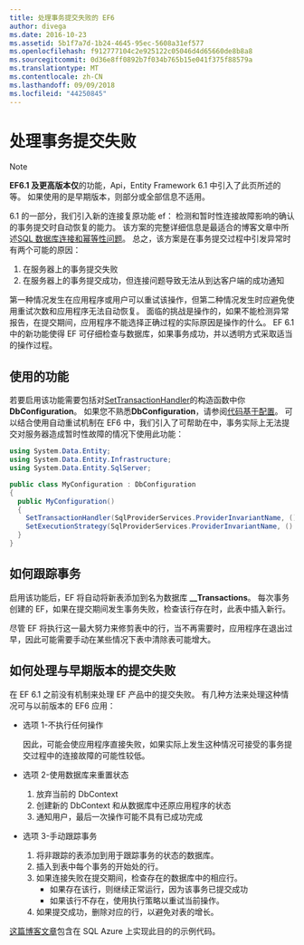 ```yaml
---
title: 处理事务提交失败的 EF6
author: divega
ms.date: 2016-10-23
ms.assetid: 5b1f7a7d-1b24-4645-95ec-5608a31ef577
ms.openlocfilehash: f912777104c2e925122c05046d4d65660de8b8a8
ms.sourcegitcommit: 0d36e8ff0892b7f034b765b15e041f375f88579a
ms.translationtype: MT
ms.contentlocale: zh-CN
ms.lasthandoff: 09/09/2018
ms.locfileid: "44250845"
---
```

# <a name="handling-transaction-commit-failures"></a>处理事务提交失败
> [!NOTE]
> **EF6.1 及更高版本仅**的功能，Api，Entity Framework 6.1 中引入了此页所述的等。 如果使用的是早期版本，则部分或全部信息不适用。  

6.1 的一部分，我们引入新的连接复原功能 ef： 检测和暂时性连接故障影响的确认的事务提交时自动恢复的能力。 该方案的完整详细信息是最适合的博客文章中所述[SQL 数据库连接和幂等性问题](http://blogs.msdn.com/b/adonet/archive/2013/03/11/sql-database-connectivity-and-the-idempotency-issue.aspx)。  总之，该方案是在事务提交过程中引发异常时有两个可能的原因：  

1. 在服务器上的事务提交失败
2. 在服务器上的事务提交成功，但连接问题导致无法从到达客户端的成功通知  

第一种情况发生在应用程序或用户可以重试该操作，但第二种情况发生时应避免使用重试次数和应用程序无法自动恢复。 面临的挑战是操作的，如果不能检测异常报告，在提交期间，应用程序不能选择正确过程的实际原因是操作的什么。 EF 6.1 中的新功能使得 EF 可仔细检查与数据库，如果事务成功，并以透明方式采取适当的操作过程。  

## <a name="using-the-feature"></a>使用的功能  

若要启用该功能需要包括对[SetTransactionHandler](https://msdn.microsoft.com/library/system.data.entity.dbconfiguration.setdefaulttransactionhandler.aspx)的构造函数中你**DbConfiguration**。 如果您不熟悉**DbConfiguration**，请参阅[代码基于配置](~/ef6/fundamentals/configuring/code-based.md)。 可以结合使用自动重试机制在 EF6 中，我们引入了可帮助在中，事务实际上无法提交对服务器造成暂时性故障的情况下使用此功能：  

``` csharp
using System.Data.Entity;
using System.Data.Entity.Infrastructure;
using System.Data.Entity.SqlServer;

public class MyConfiguration : DbConfiguration  
{
  public MyConfiguration()  
  {  
    SetTransactionHandler(SqlProviderServices.ProviderInvariantName, () => new CommitFailureHandler());  
    SetExecutionStrategy(SqlProviderServices.ProviderInvariantName, () => new SqlAzureExecutionStrategy());  
  }  
}
```  

## <a name="how-transactions-are-tracked"></a>如何跟踪事务  

启用该功能后，EF 将自动将新表添加到名为数据库 **__Transactions**。 每次事务创建的 EF，如果在提交期间发生事务失败，检查该行存在时，此表中插入新行。  

尽管 EF 将执行这一最大努力来修剪表中的行，当不再需要时，应用程序在退出过早，因此可能需要手动在某些情况下表中清除表可能增大。  

## <a name="how-to-handle-commit-failures-with-previous-versions"></a>如何处理与早期版本的提交失败

在 EF 6.1 之前没有机制来处理 EF 产品中的提交失败。 有几种方法来处理这种情况可与以前版本的 EF6 应用：  

* 选项 1-不执行任何操作  

  因此，可能会使应用程序直接失败，如果实际上发生这种情况可接受的事务提交过程中的连接故障的可能性较低。  

* 选项 2-使用数据库来重置状态  

  1. 放弃当前的 DbContext  
  2. 创建新的 DbContext 和从数据库中还原应用程序的状态  
  3. 通知用户，最后一次操作可能不具有已成功完成  

* 选项 3-手动跟踪事务  

  1. 将非跟踪的表添加到用于跟踪事务的状态的数据库。  
  2. 插入到表中每个事务的开始处的行。  
  3. 如果连接失败在提交期间，检查存在的数据库中的相应行。  
     - 如果存在该行，则继续正常运行，因为该事务已提交成功  
     - 如果该行不存在，使用执行策略以重试当前操作。  
  4. 如果提交成功，删除对应的行，以避免对表的增长。  

[这篇博客文章](http://blogs.msdn.com/b/adonet/archive/2013/03/11/sql-database-connectivity-and-the-idempotency-issue.aspx)包含在 SQL Azure 上实现此目的的示例代码。  
